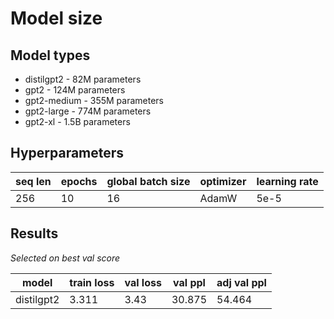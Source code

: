 # Model size

## Model types

-   distilgpt2 - 82M parameters
-   gpt2 - 124M parameters
-   gpt2-medium - 355M parameters
-   gpt2-large - 774M parameters
-   gpt2-xl - 1.5B parameters

## Hyperparameters

| seq len | epochs | global batch size | optimizer | learning rate |
| ------- | ------ | ----------------- | --------- | ------------- |
| 256     | 10     | 16                | AdamW     | 5e-5          |

## Results

_Selected on best val score_

| model      | train loss | val loss | val ppl | adj val ppl |
| ---------- | ---------- | -------- | ------- | ----------- |
| distilgpt2 | 3.311      | 3.43     | 30.875  | 54.464      |

